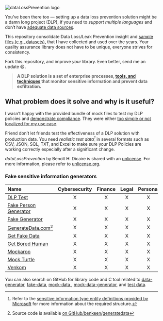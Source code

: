 ![dataLossPrevention logo](https://github.com/bhdicaire/dataLossPrevention/raw/master/logo.png)

You’ve been there too — setting up a data loss prevention solution might be a damn long project (DLP), if you need to _support multiple languages_ and don’t have [adequate data sources](dataSets/source.md).

This repository consolidate Data Loss/Leak Prevention insight and [sample files (e.g., datasets)](dataSets/README.md), that I have collected and used over the years. Your quality assurance library does not have to be unique, everyone strives for consistency. 

Fork this repository, and improve _your_ library. Even better, send me an update :laughing:.

> **A DLP solution is a set of enterprise processes, [tools, and techniques](techniques/README.md) that monitor sensitive information and prevent data exfiltration.**

## What problem does it solve and why is it useful?

I wasn't happy with the provided bundle of mock files to test my DLP policies and [demonstrate compliance](techniques/compliance.md). They were either [too simple or not localized for my use case](dataSets/README.md).

Friend don’t let friends test the effectiveness of a DLP solution with production data. You need _realistic test data[^1]_ in several formats such as CSV, JSON, SQL, TXT, and Excel to make sure your DLP Policies are working correctly especially after a significant change. 

_dataLossPrevention_ by Benoît H. Dicaire is shared with an [unlicense](LICENSE). For more information, please refer to [unlicense.org](https://unlicense.org).

[^1]: Refer to the [sensitive information type entity definitions provided by Microsoft](https://docs.microsoft.com/en-us/microsoft-365/compliance/sensitive-information-type-entity-definitions?view=o365-worldwide) for more information about the required structure.

### Fake sensitive information generators

 
| Name | Cybersecurity | Finance | Legal | Personal | Technology |
| :-- | :--: | :--:| :--: | :--:| :--: |
|[DLP Test](https://dlptest.com/)| X | X | X | X | X |
|[Fake Person Generator](https://www.fakepersongenerator.com/)| X | X | X | X | X |
|[Fake Generator](https://fakegenerator.net/)| X | X | X | X | X |
|[GenerateData.com](https://generatedata.com/)[^2]| X | X | X | X | X |
|[Get Fake Data](https://getfakedata.com/)| X | X | X | X | X |
|[Get Bored Human](https://boredhumans.com/faces.php)| X | X | X | X | X |
|[Mockaroo](https://www.mockaroo.com/)| X | X | X | X | X |
|[Mock Turtle](https://mockturtle.net/)| X | X | X | X | X |
|[Venkom](https://cloud.venkon.us/)| X | X | X | X | X |

[^2]:Source code is available [on GitHub/benkeen/generatedata](https://github.com/benkeen/generatedata)

You can also search on GitHub for library code and C tool related to [data-generator](https://github.com/topics/data-generator), [fake-data](https://github.com/topics/fake-data), [mock-data ](https://github.com/topics/mock-data), [mock-data-generator](https://github.com/topics/mock-data-generator), and [test data](https://github.com/topics/test-data).
